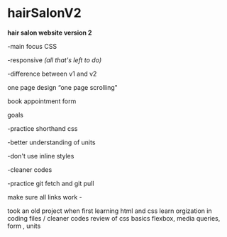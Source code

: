 # hairSalonV2

**hair salon website version 2**

-main focus CSS

-responsive *(all that's left to do)*

-difference between v1 and v2

one page design “one page scrolling"

book appointment form

goals

-practice shorthand css

-better understanding of units

-don't use inline styles

-cleaner codes

-practice git fetch and git pull

make sure all links work -

took an old project when first learning html and css
learn orgization in coding files / cleaner codes
review of css basics
flexbox, media queries, form , units
